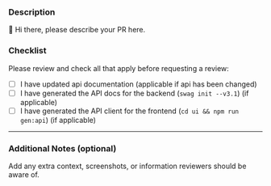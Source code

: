 ### Description

👋 Hi there, please describe your PR here.

### Checklist

Please review and check all that apply before requesting a review:

- [ ] I have updated api documentation (applicable if api has been changed)
- [ ] I have generated the API docs for the backend (`swag init --v3.1`) (if applicable)
- [ ] I have generated the API client for the frontend (`cd ui && npm run gen:api`) (if applicable)

---

### Additional Notes (optional)

Add any extra context, screenshots, or information reviewers should be aware of.
